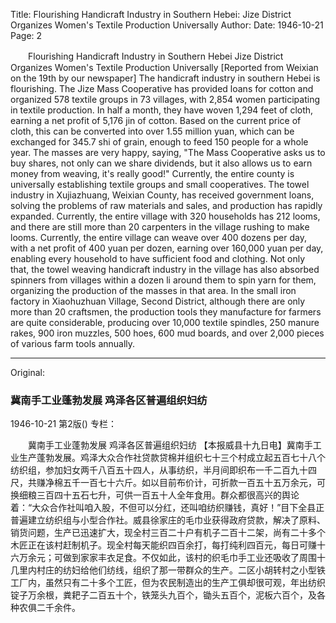 Title: Flourishing Handicraft Industry in Southern Hebei: Jize District Organizes Women's Textile Production Universally
Author:
Date: 1946-10-21
Page: 2

　　Flourishing Handicraft Industry in Southern Hebei
    Jize District Organizes Women's Textile Production Universally
    [Reported from Weixian on the 19th by our newspaper] The handicraft industry in southern Hebei is flourishing. The Jize Mass Cooperative has provided loans for cotton and organized 578 textile groups in 73 villages, with 2,854 women participating in textile production. In half a month, they have woven 1,294 feet of cloth, earning a net profit of 5,176 jin of cotton. Based on the current price of cloth, this can be converted into over 1.55 million yuan, which can be exchanged for 345.7 shi of grain, enough to feed 150 people for a whole year. The masses are very happy, saying, "The Mass Cooperative asks us to buy shares, not only can we share dividends, but it also allows us to earn money from weaving, it's really good!" Currently, the entire county is universally establishing textile groups and small cooperatives. The towel industry in Xujiazhuang, Weixian County, has received government loans, solving the problems of raw materials and sales, and production has rapidly expanded. Currently, the entire village with 320 households has 212 looms, and there are still more than 20 carpenters in the village rushing to make looms. Currently, the entire village can weave over 400 dozens per day, with a net profit of 400 yuan per dozen, earning over 160,000 yuan per day, enabling every household to have sufficient food and clothing. Not only that, the towel weaving handicraft industry in the village has also absorbed spinners from villages within a dozen li around them to spin yarn for them, organizing the production of the masses in that area. In the small iron factory in Xiaohuzhuan Village, Second District, although there are only more than 20 craftsmen, the production tools they manufacture for farmers are quite considerable, producing over 10,000 textile spindles, 250 manure rakes, 900 iron muzzles, 500 hoes, 600 mud boards, and over 2,000 pieces of various farm tools annually.



<hr /> 

Original: 


### 冀南手工业蓬勃发展  鸡泽各区普遍组织妇纺

1946-10-21
第2版()
专栏：

　　冀南手工业蓬勃发展
    鸡泽各区普遍组织妇纺
    【本报威县十九日电】冀南手工业生产蓬勃发展。鸡泽大众合作社贷款贷棉并组织七十三个村成立起五百七十八个纺织组，参加妇女两千八百五十四人，从事纺织，半月间即织布一千二百九十四尺，共赚净棉五千一百七十六斤。如以目前布价计，可折款一百五十五万余元，可换细粮三百四十五石七升，可供一百五十人全年食用。群众都很高兴的舆论着：“大众合作社叫咱入股，不但可以分红，还叫咱纺织赚钱，真好！”目下全县正普遍建立纺织组与小型合作社。威县徐家庄的毛巾业获得政府贷款，解决了原料、销货问题，生产已迅速扩大，现全村三百二十户有机子二百十二架，尚有二十多个木匠正在该村赶制机子。现全村每天能织四百余打，每打纯利四百元，每日可赚十六万余元；可做到家家丰衣足食。不仅如此，该村的织毛巾手工业还吸收了周围十几里内村庄的纺妇给他们纺线，组织了那一带群众的生产。二区小胡转村之小型铁工厂内，虽然只有二十多个工匠，但为农民制造出的生产工俱却很可观，年出纺织锭子万余根，粪耙子二百五十个，铁笼头九百个，锄头五百个，泥板六百个，及各种农俱二千余件。
